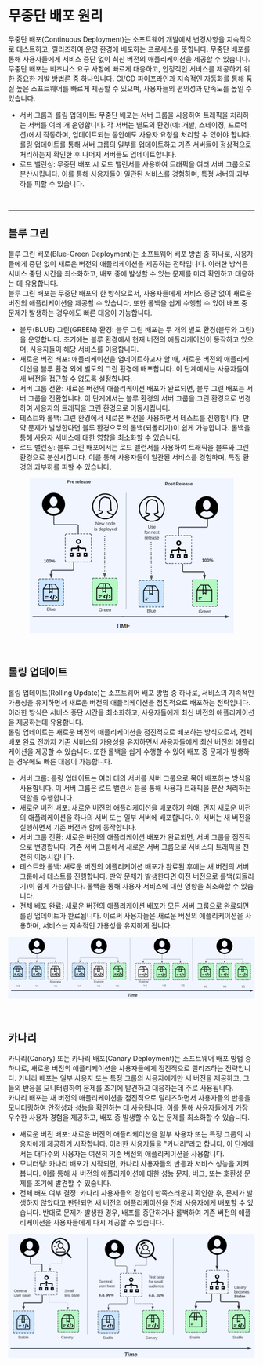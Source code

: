 # 무중단 배포 원리


무중단 배포(Continuous Deployment)는 소프트웨어 개발에서 변경사항을 지속적으로 테스트하고, 릴리즈하여 운영 환경에 배포하는 프로세스를 뜻합니다. 무중단 배포를 통해 사용자들에게 서비스 중단 없이 최신 버전의 애플리케이션을 제공할 수 있습니다.  
무중단 배포는 비즈니스 요구 사항에 빠르게 대응하고, 안정적인 서비스를 제공하기 위한 중요한 개발 방법론 중 하나입니다. CI/CD 파이프라인과 지속적인 자동화를 통해 품질 높은 소프트웨어를 빠르게 제공할 수 있으며, 사용자들의 편의성과 만족도를 높일 수 있습니다.  
 - 서버 그룹과 롤링 업데이트: 무중단 배포는 서버 그룹을 사용하여 트래픽을 처리하는 서버를 여러 개 운영합니다. 각 서버는 별도의 환경(예: 개발, 스테이징, 프로덕션)에서 작동하며, 업데이트되는 동안에도 사용자 요청을 처리할 수 있어야 합니다. 롤링 업데이트를 통해 서버 그룹의 일부를 업데이트하고 기존 서버들이 정상적으로 처리하는지 확인한 후 나머지 서버들도 업데이트합니다.
 - 로드 밸런싱: 무중단 배포 시 로드 밸런서를 사용하여 트래픽을 여러 서버 그룹으로 분산시킵니다. 이를 통해 사용자들이 일관된 서비스를 경험하며, 특정 서버의 과부하를 피할 수 있습니다.

<br/>

---
## 블루 그린

블루 그린 배포(Blue-Green Deployment)는 소프트웨어 배포 방법 중 하나로, 사용자들에게 중단 없이 새로운 버전의 애플리케이션을 제공하는 전략입니다. 이러한 방식은 서비스 중단 시간을 최소화하고, 배포 중에 발생할 수 있는 문제를 미리 확인하고 대응하는 데 유용합니다.  
블루 그린 배포는 무중단 배포의 한 방식으로서, 사용자들에게 서비스 중단 없이 새로운 버전의 애플리케이션을 제공할 수 있습니다. 또한 롤백을 쉽게 수행할 수 있어 배포 중 문제가 발생하는 경우에도 빠른 대응이 가능합니다.  
 - 블루(BLUE) 그린(GREEN) 환경: 블루 그린 배포는 두 개의 별도 환경(블루와 그린)을 운영합니다. 초기에는 블루 환경에서 현재 버전의 애플리케이션이 동작하고 있으며, 사용자들이 해당 서비스를 이용합니다.
 - 새로운 버전 배포: 애플리케이션을 업데이트하고자 할 때, 새로운 버전의 애플리케이션을 블루 환경 외에 별도의 그린 환경에 배포합니다. 이 단계에서는 사용자들이 새 버전을 접근할 수 없도록 설정합니다.
 - 서버 그룹 전환: 새로운 버전의 애플리케이션 배포가 완료되면, 블루 그린 배포는 서버 그룹을 전환합니다. 이 단계에서는 블루 환경의 서버 그룹을 그린 환경으로 변경하여 사용자의 트래픽을 그린 환경으로 이동시킵니다.
 - 테스트와 롤백: 그린 환경에서 새로운 버전을 사용하면서 테스트를 진행합니다. 만약 문제가 발생한다면 블루 환경으로의 롤백(되돌리기)이 쉽게 가능합니다. 롤백을 통해 사용자 서비스에 대한 영향을 최소화할 수 있습니다.
 - 로드 밸런싱: 블루 그린 배포에서는 로드 밸런서를 사용하여 트래픽을 블루와 그린 환경으로 분산시킵니다. 이를 통해 사용자들이 일관된 서비스를 경험하며, 특정 환경의 과부하를 피할 수 있습니다.

<p style="text-align: center;">
    <img src="./images/BLUE_GREEN.PNG" title="블루 그린 배포"/> 
</p>

<br/>

## 롤링 업데이트

롤링 업데이트(Rolling Update)는 소프트웨어 배포 방법 중 하나로, 서비스의 지속적인 가용성을 유지하면서 새로운 버전의 애플리케이션을 점진적으로 배포하는 전략입니다. 이러한 방식은 서비스 중단 시간을 최소화하고, 사용자들에게 최신 버전의 애플리케이션을 제공하는데 유용합니다.  
롤링 업데이트는 새로운 버전의 애플리케이션을 점진적으로 배포하는 방식으로서, 전체 배포 완료 전까지 기존 서비스의 가용성을 유지하면서 사용자들에게 최신 버전의 애플리케이션을 제공할 수 있습니다. 또한 롤백을 쉽게 수행할 수 있어 배포 중 문제가 발생하는 경우에도 빠른 대응이 가능합니다.  
 - 서버 그룹: 롤링 업데이트는 여러 대의 서버를 서버 그룹으로 묶어 배포하는 방식을 사용합니다. 이 서버 그룹은 로드 밸런서 등을 통해 사용자 트래픽을 분산 처리하는 역할을 수행합니다.
 - 새로운 버전 배포: 새로운 버전의 애플리케이션을 배포하기 위해, 먼저 새로운 버전의 애플리케이션을 하나의 서버 또는 일부 서버에 배포합니다. 이 서버는 새 버전을 실행하면서 기존 버전과 함께 동작합니다.
 - 서버 그룹 전환: 새로운 버전의 애플리케이션 배포가 완료되면, 서버 그룹을 점진적으로 변경합니다. 기존 서버 그룹에서 새로운 서버 그룹으로 서비스의 트래픽을 천천히 이동시킵니다.
 - 테스트와 롤백: 새로운 버전의 애플리케이션 배포가 완료된 후에는 새 버전의 서버 그룹에서 테스트를 진행합니다. 만약 문제가 발생한다면 이전 버전으로 롤백(되돌리기)이 쉽게 가능합니다. 롤백을 통해 사용자 서비스에 대한 영향을 최소화할 수 있습니다.
 - 전체 배포 완료: 새로운 버전의 애플리케이션 배포가 모든 서버 그룹으로 완료되면 롤링 업데이트가 완료됩니다. 이로써 사용자들은 새로운 버전의 애플리케이션을 사용하며, 서비스는 지속적인 가용성을 유지하게 됩니다.

<p style="text-align: center;">
    <img src="./images/ROLLING_UPDATE.PNG" title="롤링 업데이트 배포"/> 
</p>

<br/>

## 카나리

카나리(Canary) 또는 카나리 배포(Canary Deployment)는 소프트웨어 배포 방법 중 하나로, 새로운 버전의 애플리케이션을 사용자들에게 점진적으로 릴리즈하는 전략입니다. 카나리 배포는 일부 사용자 또는 특정 그룹의 사용자에게만 새 버전을 제공하고, 그들의 반응을 모니터링하여 문제를 조기에 발견하고 대응하는데 주로 사용됩니다.  
카나리 배포는 새 버전의 애플리케이션을 점진적으로 릴리즈하면서 사용자들의 반응을 모니터링하여 안정성과 성능을 확인하는 데 사용됩니다. 이를 통해 사용자들에게 가장 우수한 사용자 경험을 제공하고, 배포 중 발생할 수 있는 문제를 최소화할 수 있습니다.  
 - 새로운 버전 배포: 새로운 버전의 애플리케이션을 일부 사용자 또는 특정 그룹의 사용자에게 제공하기 시작합니다. 이러한 사용자들을 "카나리"라고 합니다. 이 단계에서는 대다수의 사용자는 여전히 기존 버전의 애플리케이션을 사용합니다.
 - 모니터링: 카나리 배포가 시작되면, 카나리 사용자들의 반응과 서비스 성능을 지켜봅니다. 이를 통해 새 버전의 애플리케이션에 대한 성능 문제, 버그, 또는 호환성 문제를 조기에 발견할 수 있습니다.
 - 전체 배포 여부 결정: 카나리 사용자들의 경험이 만족스러운지 확인한 후, 문제가 발생하지 않았다고 판단되면 새 버전의 애플리케이션을 전체 사용자에게 배포할 수 있습니다. 반대로 문제가 발생한 경우, 배포를 중단하거나 롤백하여 기존 버전의 애플리케이션을 사용자들에게 다시 제공할 수 있습니다.

<p style="text-align: center;">
    <img src="./images/CANARY.PNG" title="카나리 배포"/> 
</p>